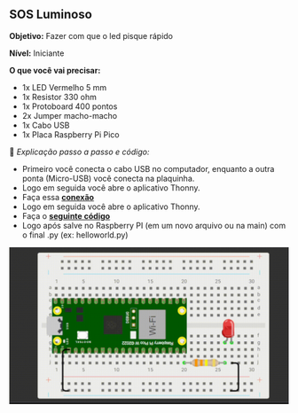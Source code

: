 ## SOS Luminoso
**Objetivo:** Fazer com que o led pisque rápido

**Nível:** Iniciante  

**O que você vai precisar:**
- 1x LED Vermelho 5 mm
- 1x Resistor 330 ohm
- 1x Protoboard 400 pontos
- 2x Jumper macho-macho
- 1x Cabo USB
- 1x Placa Raspberry Pi Pico

📘 *Explicação passo a passo e código:*
- Primeiro você conecta o cabo USB no computador, enquanto a outra ponta (Micro-USB) você conecta na plaquinha.
- Logo em seguida você abre o aplicativo Thonny.
- Faça essa **[conexão](./assets/conexao.png)**
- Logo em seguida você abre o aplicativo Thonny.
- Faça o **[seguinte código](./src/sos.py)**
- Logo após salve no Raspberry PI (em um novo arquivo ou na main) com o final .py (ex: helloworld.py)

![alt text](./assets/sos.gif)